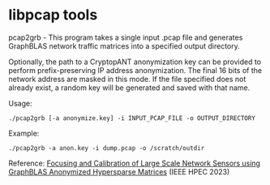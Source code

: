 # libpcap tools

pcap2grb - This program takes a single input .pcap file and generates GraphBLAS network traffic matrices into a
specified output directory.

Optionally, the path to a CryptopANT anonymization key can be provided to perform prefix-preserving
IP address anonymization.  The final 16 bits of the network address are masked in this mode.  If the
file specified does not already exist, a random key will be generated and saved with that name.

Usage:

    ./pcap2grb [-a anonymize.key] -i INPUT_PCAP_FILE -o OUTPUT_DIRECTORY

Example:

    ./pcap2grb -a anon.key -i dump.pcap -o /scratch/outdir
Reference: [Focusing and Calibration of Large Scale Network Sensors using GraphBLAS Anonymized Hypersparse Matrices](https://doi.org/10.48550/arXiv.2309.01806) (IEEE HPEC 2023)